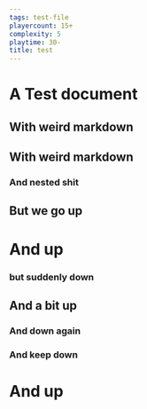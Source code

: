 ```yaml
---
tags: test-file
playercount: 15+
complexity: 5
playtime: 30-
title: test
---
```

# A Test document

## With weird markdown

## With weird markdown

### And nested shit

## But we go up

# And up

### but suddenly down

## And a bit up

### And down again

### And keep down

# And up
